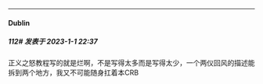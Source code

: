 

*****

####  Dublin  
##### 112#       发表于 2023-1-1 22:37

正义之怒教程写的就是烂啊，不是写得太多而是写得太少，一个两仪回风的描述能拆到两个地方，我又不可能随身扛着本CRB

